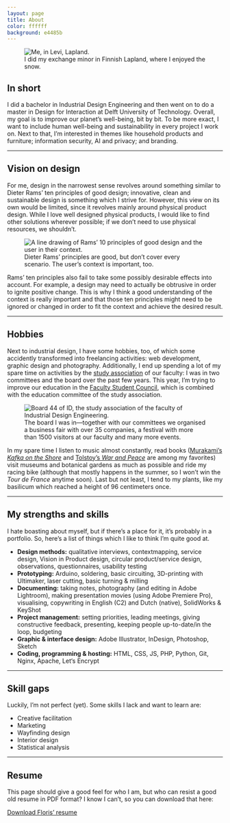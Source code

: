 ```yaml
---
layout: page
title: About
color: ffffff
background: e4485b
---
```



<div class="project__picture-group--light">
  <figure class="project__picture">
    <img class="project__image" alt="Me, in Levi, Lapland."
      srcset="/static/img/about/in_levi.jpg 1x,
        /static/img/about/in_levi.jpg 2x"
      src="/static/img/about/in_levi.jpg">
    <figcaption class="project__caption">
      I did my exchange minor in Finnish Lapland, where I enjoyed the snow.
    </figcaption>
  </figure>
</div>


## In short
I did a bachelor in Industrial Design Engineering and then went on to do a master in Design for Interaction at Delft University of Technology. Overall, my goal is to improve our planet’s well-being, bit by bit. To be more exact, I want to include human well-being and sustainability in every project I work on. Next to that, I’m interested in themes like household products and furniture; information security, AI and privacy; and branding.


---


## Vision on design
For me, design in the narrowest sense revolves around something similar to Dieter Rams’ ten principles of good design; innovative, clean and sustainable design is something which I strive for. However, this view on its own would be limited, since it revolves mainly around physical product design. While I love well designed physical products, I would like to find other solutions wherever possible; if we don’t need to use physical resources, we shouldn’t.


<div class="project__picture-group--light">
  <figure class="project__picture">
    <picture>
      <source srcset="/static/img/about/principles.svg">
      <img class="project__image" alt="A line drawing of Rams’ 10 principles of good design and the user in their context."
        srcset="/static/img/about/principles.png 1x,
          /static/img/about/principles@2x.png 2x"
        src="/static/img/about/principles.png">
    </picture>
    <figcaption class="project__caption">
      Dieter Rams’ principles are good, but don’t cover every scenario. The user’s context is important, too.
    </figcaption>
  </figure>
</div>


Rams’ ten principles also fail to take some possibly desirable effects into account. For example, a design may need to actually be obtrusive in order to ignite positive change. This is why I think a good understanding of the context is really important and that those ten principles might need to be ignored or changed in order to fit the context and achieve the desired result.


---


## Hobbies

Next to industrial design, I have some hobbies, too, of which some accidently transformed into freelancing activities: web development, graphic design and photo&shy;graphy. Additionally, I end up spending a lot of my spare time on activities by the [study association](https://svid.nl/about) of our faculty: I was in two committees and the board over the past few years. This year, I’m trying to improve our education in the [Faculty Student Council](https://www.tudelft.nl/en/student/faculties/ide-student-portal/organisation/faculty-student-council-fsr/), which is combined with the education committee of the study association.


<div class="project__picture-group--light">
  <figure class="project__picture">
    <img class="project__image" alt="Board 44 of ID, the study association of the faculty of Industrial Design Engineering."
      srcset="/static/img/about/board.jpg 1x,
        /static/img/about/board@2x.jpg 2x"
      src="/static/img/about/board.jpg">
    <figcaption class="project__caption">
      The board I was in—together with our committees we organised a business fair with over 35 companies, a festival with more than 1500 visitors at our faculty and many more events.
    </figcaption>
  </figure>
</div>


In my spare time I listen to music almost constantly, read books ([Murakami’s _Kafka on the Shore_](https://www.goodreads.com/book/show/4929.Kafka_on_the_Shore) and [Tolstoy’s _War and Peace_](https://www.goodreads.com/book/show/656.War_and_Peace) are among my favorites) visit museums and botanical gardens as much as possible and ride my racing bike (although that mostly happens in the summer, so I won’t win the _Tour de France_ anytime soon). Last but not least, I tend to my plants, like my basilicum which reached a height of 96 centimeters once.


---


## My strengths and skills

I hate boasting about myself, but if there’s a place for it, it’s probably in a portfolio. So, here’s a list of things which I like to think I’m quite good at.
- **Design methods:** qualitative interviews, contextmapping, service design, Vision in Product design, circular product/service design, observations, questionnaires, usability testing
- **Prototyping:** Arduino, soldering, basic circuiting, 3D-printing with Ultimaker, laser cutting, basic turning & milling
- **Documenting:** taking notes, photography (and editing in Adobe Lightroom), making presentation movies (using Adobe Premiere Pro), visualising, copywriting in English (C2) and Dutch (native), SolidWorks & KeyShot
- **Project management:** setting priorities, leading meetings, giving constructive feedback, presenting, keeping people up-to-date/in the loop, budgeting
- **Graphic & interface design:** Adobe Illustrator, InDesign, Photoshop, Sketch
- **Coding, programming & hosting:** HTML, CSS, JS, PHP, Python, Git, Nginx, Apache, Let‘s Encrypt


---


## Skill gaps

Luckily, I’m not perfect (yet). Some skills I lack and want to learn are:
- Creative facilitation
- Marketing
- Wayfinding design
- Interior design
- Statistical analysis


---


## Resume

This page should give a good feel for who I am, but who can resist a good old resume in PDF format? I know I can’t, so you can download that here:


<a href="/Resume_Floris_Jansen-fmjansen.nl.pdf" class="button"
  style="--background: #fff;">Download Floris’ resume</a>
